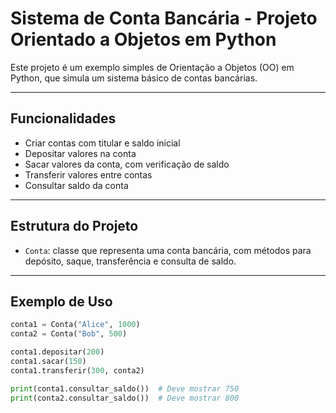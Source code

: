 # Sistema de Conta Bancária - Projeto Orientado a Objetos em Python

Este projeto é um exemplo simples de Orientação a Objetos (OO) em Python, que simula um sistema básico de contas bancárias.

---

## Funcionalidades

- Criar contas com titular e saldo inicial
- Depositar valores na conta
- Sacar valores da conta, com verificação de saldo
- Transferir valores entre contas
- Consultar saldo da conta

---

## Estrutura do Projeto

- `Conta`: classe que representa uma conta bancária, com métodos para depósito, saque, transferência e consulta de saldo.

---

## Exemplo de Uso

```python
conta1 = Conta("Alice", 1000)
conta2 = Conta("Bob", 500)

conta1.depositar(200)
conta1.sacar(150)
conta1.transferir(300, conta2)

print(conta1.consultar_saldo())  # Deve mostrar 750
print(conta2.consultar_saldo())  # Deve mostrar 800
```

